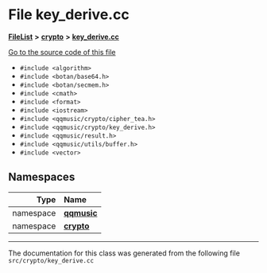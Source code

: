 

# File key\_derive.cc



[**FileList**](files.md) **>** [**crypto**](dir_4261af1259721e3e39e0d2dd7354b511.md) **>** [**key\_derive.cc**](key__derive_8cc.md)

[Go to the source code of this file](key__derive_8cc_source.md)



* `#include <algorithm>`
* `#include <botan/base64.h>`
* `#include <botan/secmem.h>`
* `#include <cmath>`
* `#include <format>`
* `#include <iostream>`
* `#include <qqmusic/crypto/cipher_tea.h>`
* `#include <qqmusic/crypto/key_derive.h>`
* `#include <qqmusic/result.h>`
* `#include <qqmusic/utils/buffer.h>`
* `#include <vector>`













## Namespaces

| Type | Name |
| ---: | :--- |
| namespace | [**qqmusic**](namespaceqqmusic.md) <br> |
| namespace | [**crypto**](namespaceqqmusic_1_1crypto.md) <br> |





















































------------------------------
The documentation for this class was generated from the following file `src/crypto/key_derive.cc`

